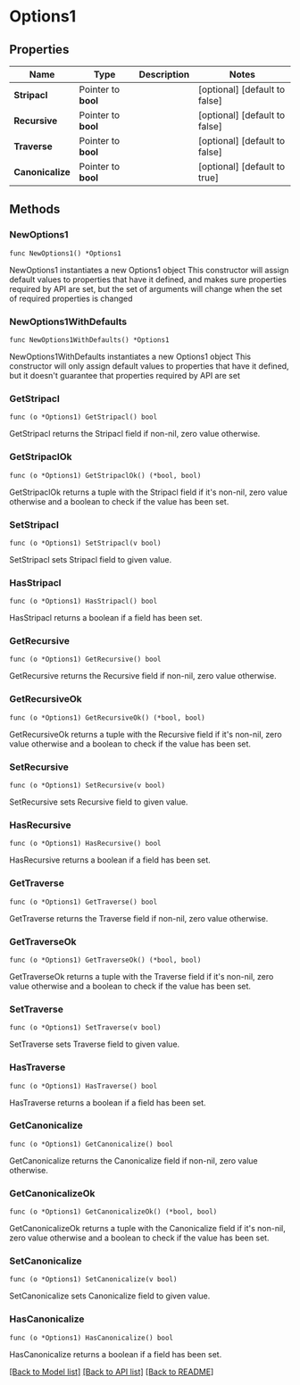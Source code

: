# Options1

## Properties

Name | Type | Description | Notes
------------ | ------------- | ------------- | -------------
**Stripacl** | Pointer to **bool** |  | [optional] [default to false]
**Recursive** | Pointer to **bool** |  | [optional] [default to false]
**Traverse** | Pointer to **bool** |  | [optional] [default to false]
**Canonicalize** | Pointer to **bool** |  | [optional] [default to true]

## Methods

### NewOptions1

`func NewOptions1() *Options1`

NewOptions1 instantiates a new Options1 object
This constructor will assign default values to properties that have it defined,
and makes sure properties required by API are set, but the set of arguments
will change when the set of required properties is changed

### NewOptions1WithDefaults

`func NewOptions1WithDefaults() *Options1`

NewOptions1WithDefaults instantiates a new Options1 object
This constructor will only assign default values to properties that have it defined,
but it doesn't guarantee that properties required by API are set

### GetStripacl

`func (o *Options1) GetStripacl() bool`

GetStripacl returns the Stripacl field if non-nil, zero value otherwise.

### GetStripaclOk

`func (o *Options1) GetStripaclOk() (*bool, bool)`

GetStripaclOk returns a tuple with the Stripacl field if it's non-nil, zero value otherwise
and a boolean to check if the value has been set.

### SetStripacl

`func (o *Options1) SetStripacl(v bool)`

SetStripacl sets Stripacl field to given value.

### HasStripacl

`func (o *Options1) HasStripacl() bool`

HasStripacl returns a boolean if a field has been set.

### GetRecursive

`func (o *Options1) GetRecursive() bool`

GetRecursive returns the Recursive field if non-nil, zero value otherwise.

### GetRecursiveOk

`func (o *Options1) GetRecursiveOk() (*bool, bool)`

GetRecursiveOk returns a tuple with the Recursive field if it's non-nil, zero value otherwise
and a boolean to check if the value has been set.

### SetRecursive

`func (o *Options1) SetRecursive(v bool)`

SetRecursive sets Recursive field to given value.

### HasRecursive

`func (o *Options1) HasRecursive() bool`

HasRecursive returns a boolean if a field has been set.

### GetTraverse

`func (o *Options1) GetTraverse() bool`

GetTraverse returns the Traverse field if non-nil, zero value otherwise.

### GetTraverseOk

`func (o *Options1) GetTraverseOk() (*bool, bool)`

GetTraverseOk returns a tuple with the Traverse field if it's non-nil, zero value otherwise
and a boolean to check if the value has been set.

### SetTraverse

`func (o *Options1) SetTraverse(v bool)`

SetTraverse sets Traverse field to given value.

### HasTraverse

`func (o *Options1) HasTraverse() bool`

HasTraverse returns a boolean if a field has been set.

### GetCanonicalize

`func (o *Options1) GetCanonicalize() bool`

GetCanonicalize returns the Canonicalize field if non-nil, zero value otherwise.

### GetCanonicalizeOk

`func (o *Options1) GetCanonicalizeOk() (*bool, bool)`

GetCanonicalizeOk returns a tuple with the Canonicalize field if it's non-nil, zero value otherwise
and a boolean to check if the value has been set.

### SetCanonicalize

`func (o *Options1) SetCanonicalize(v bool)`

SetCanonicalize sets Canonicalize field to given value.

### HasCanonicalize

`func (o *Options1) HasCanonicalize() bool`

HasCanonicalize returns a boolean if a field has been set.


[[Back to Model list]](../README.md#documentation-for-models) [[Back to API list]](../README.md#documentation-for-api-endpoints) [[Back to README]](../README.md)



